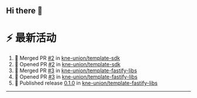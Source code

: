 ## Hi there 👋

<!--

**Here are some ideas to get you started:**

🙋‍♀️ A short introduction - what is your organization all about?
🌈 Contribution guidelines - how can the community get involved?
👩‍💻 Useful resources - where can the community find your docs? Is there anything else the community should know?
🍿 Fun facts - what does your team eat for breakfast?
🧙 Remember, you can do mighty things with the power of [Markdown](https://docs.github.com/github/writing-on-github/getting-started-with-writing-and-formatting-on-github/basic-writing-and-formatting-syntax)
-->


# ⚡ 最新活动

<!--START_SECTION:activity-->
1. 🎉 Merged PR [#2](https://github.com/kne-union/template-sdk/pull/2) in [kne-union/template-sdk](https://github.com/kne-union/template-sdk)
2. 💪 Opened PR [#2](https://github.com/kne-union/template-sdk/pull/2) in [kne-union/template-sdk](https://github.com/kne-union/template-sdk)
3. 🎉 Merged PR [#3](https://github.com/kne-union/template-fastify-libs/pull/3) in [kne-union/template-fastify-libs](https://github.com/kne-union/template-fastify-libs)
4. 💪 Opened PR [#3](https://github.com/kne-union/template-fastify-libs/pull/3) in [kne-union/template-fastify-libs](https://github.com/kne-union/template-fastify-libs)
5. 🚀 Published release [0.1.0](https://github.com/kne-union/template-fastify-libs/releases/tag/0.1.0) in [kne-union/template-fastify-libs](https://github.com/kne-union/template-fastify-libs)
<!--END_SECTION:activity-->

---
